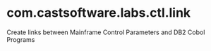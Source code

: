 # com.castsoftware.labs.ctl.link
Create links between Mainframe Control Parameters and DB2 Cobol Programs

